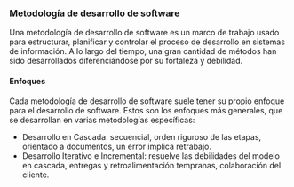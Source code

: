 ### Metodología de desarrollo de software
Una metodología de desarrollo de software es un marco de trabajo usado para estructurar, planificar y controlar el proceso de desarrollo en sistemas de información.
A lo largo del tiempo, una gran cantidad de métodos han sido desarrollados diferenciándose por su fortaleza y debilidad.

#### Enfoques
Cada metodología de desarrollo de software suele tener su propio enfoque para el desarrollo de software. Estos son los enfoques más generales, que se desarrollan en varias metodologías específicas:
* Desarrollo en Cascada: secuencial, orden riguroso de las etapas, orientado a documentos, un error implica retrabajo.
* Desarrollo Iterativo e Incremental: resuelve las debilidades del modelo en cascada, entregas y retroalimentación tempranas, colaboración del cliente.